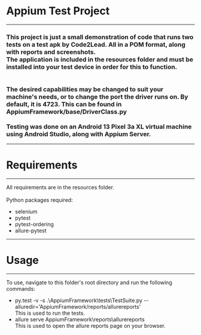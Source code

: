 <h1>Appium Test Project</h1>
<hr>
<h3>This project is just a small demonstration of code that runs two tests on a test apk by Code2Lead.
    All in a POM format, along with reports and screenshots.<br>
    The application is included in the resources folder and must be installed into your test device in order for this
    to function.<br>
<br><br>
The desired capabilities may be changed to suit your machine's needs, or to change the port the driver runs on. By default, it is
4723. This can be found in AppiumFramework/base/DriverClass.py
<br><br>Testing was done on an Android 13 Pixel 3a XL virtual machine using Android Studio, along with Appium Server.</h3>
<hr>
<h1>Requirements</h1>
<hr>
<p>All requirements are in the resources folder.
<br><br>Python packages required:</p>
<ul>
    <li>selenium</li>
    <li>pytest</li>
    <li>pytest-ordering</li>
    <li>allure-pytest</li>
</ul>
<hr>
<h1>Usage</h1>
<hr>
<p>To use, navigate to this folder's root directory and run the following commands:</p>
<ul>
  <li>py.test -v -s .\AppiumFramework\tests\TestSuite.py --alluredir='AppiumFramework/reports/allurereports'
  <br>This is used to run the tests.</li>
  <li>allure serve AppiumFramework\reports\allurereports
  <br>This is used to open the allure reports page on your browser.</li>
</ul>
